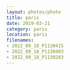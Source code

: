 ```yaml
---
layout: photos/photo
title: paris
date: 2019-03-21
category: paris
location: paris
filenames: 
- 2022_09_18_P1130415
- 2022_09_18_P1130403
- 2022_09_18_P1130283
---
```

